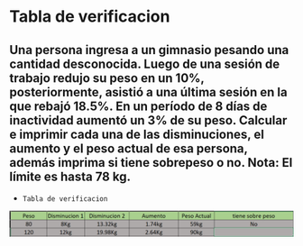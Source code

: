 # Tabla de verificacion

## Una persona ingresa a un gimnasio pesando una cantidad desconocida. Luego de una sesión de trabajo redujo su peso en un 10%, posteriormente, asistió a una última sesión en la que rebajó 18.5%. En un período de 8 días de inactividad aumentó un 3% de su peso. Calcular e imprimir cada una de las disminuciones, el aumento y el peso actual de esa persona, además imprima si tiene sobrepeso o no. Nota: El límite es hasta 78 kg.

- `Tabla de verificacion`

![Ejercicio 2](../img/ejer7.png "Tabla de verificacion")
